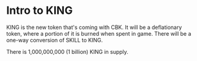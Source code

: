 # Intro to KING

KING is the new token that's coming with CBK. It will be a deflationary token, where a portion of it is burned when spent in game. There will be a one-way conversion of SKILL to KING.

There is 1,000,000,000 \(1 billion\) KING in supply.

